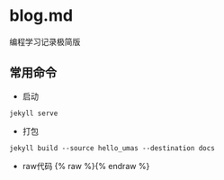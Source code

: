 # blog.md
编程学习记录极简版


## 常用命令
- 启动
```
jekyll serve
```

- 打包
```
jekyll build --source hello_umas --destination docs
```

- raw代码
{% raw %}{% endraw %}













